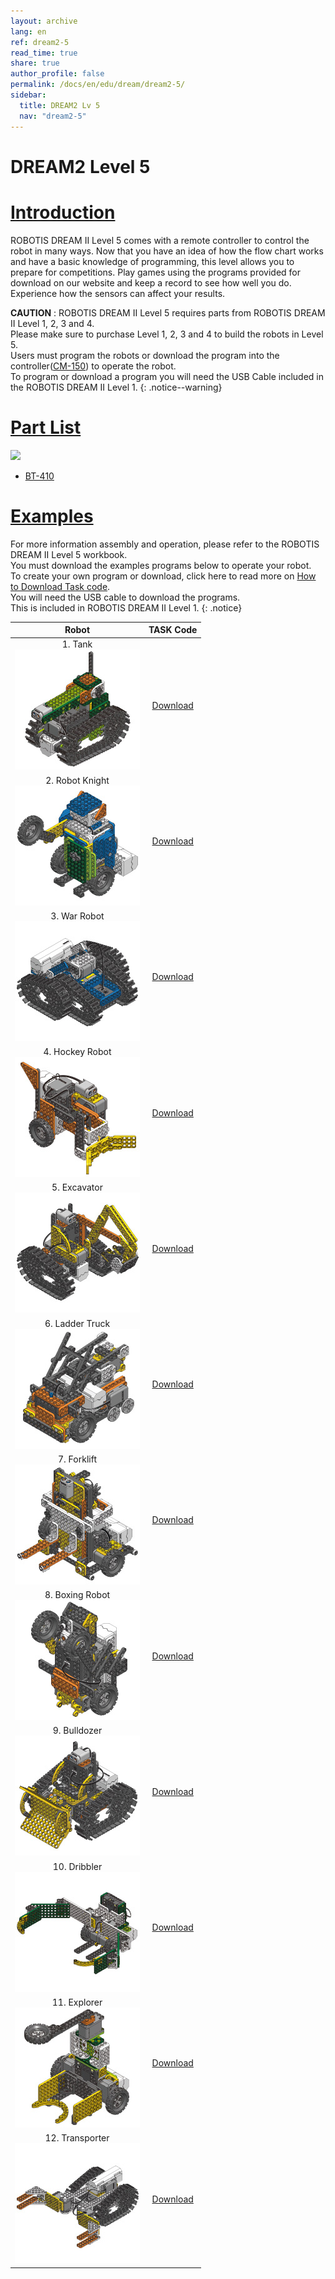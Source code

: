 ```yaml
---
layout: archive
lang: en
ref: dream2-5
read_time: true
share: true
author_profile: false
permalink: /docs/en/edu/dream/dream2-5/
sidebar:
  title: DREAM2 Lv 5
  nav: "dream2-5"
---
```


# DREAM2 Level 5

# [Introduction](#introduction)

ROBOTIS DREAM II Level 5 comes with a remote controller to control the robot in many ways. Now that you have an idea of how the flow chart works and have a basic knowledge of programming, this level allows you to prepare for competitions. Play games using the programs provided for download on our website and keep a record to see how well you do. Experience how the sensors can affect your results.

**CAUTION** : ROBOTIS DREAM II Level 5 requires parts from ROBOTIS DREAM II Level 1, 2, 3 and 4.  
Please make sure to purchase Level 1, 2, 3 and 4 to build the robots in Level 5.  
Users must program the robots or download the program into the controller([CM-150]) to operate the robot.  
To program or download a program you will need the USB Cable included in the ROBOTIS DREAM II Level 1.
{: .notice--warning}

# [Part List](#part-list)

![](/assets/images/edu/dream/dream2/ROBOTIS_DREAMⅡ_LV5_EN_PartList.jpg)

- [BT-410]


# [Examples](#examples)

For more information assembly and operation, please refer to the ROBOTIS DREAM II Level 5 workbook.  
You must download the examples programs below to operate your robot.  
To create your own program or download, click here to read more on [How to Download Task code].  
You will need the USB cable to download the programs.  
This is included in ROBOTIS DREAM II Level 1.
{: .notice}

|Robot|TASK Code|
| :---: | :---: |
|1. Tank<br />![](/assets/images/edu/dream/dream1-4_tank.jpg)|[Download][ex_01]|
|2. Robot Knight<br />![](/assets/images/edu/dream/dream1-4_robotknight.jpg)|[Download][ex_02]|
|3. War Robot<br />![](/assets/images/edu/dream/dream1-4_warrobot.jpg)|[Download][ex_03]|
|4. Hockey Robot<br />![](/assets/images/edu/dream/dream1-4_hockeyrobot.jpg)|[Download][ex_04]|
|5. Excavator<br />![](/assets/images/edu/dream/dream1-4_excavator.jpg)|[Download][ex_05]|
|6. Ladder Truck<br />![](/assets/images/edu/dream/dream1-4_laddertruck.jpg)|[Download][ex_06]|
|7. Forklift<br />![](/assets/images/edu/dream/dream1-4_forklift.jpg)|[Download][ex_07]|
|8. Boxing Robot<br />![](/assets/images/edu/dream/dream1-4_boxingrobot.jpg)|[Download][ex_08]|
|9. Bulldozer<br />![](/assets/images/edu/dream/dream1-4_bulldozer.jpg)|[Download][ex_09]|
|10. Dribbler<br />![](/assets/images/edu/dream/dream1-4_dribbler.jpg)|[Download][ex_10]|
|11. Explorer<br />![](/assets/images/edu/dream/dream1-4_explorer.jpg)|[Download][ex_11]|
|12. Transporter<br />![](/assets/images/edu/dream/dream1-4_transporter.jpg)|[Download][ex_12]|

[CM-150]: /docs/en/parts/controller/cm-150/
[BT-410]: /docs/en/parts/communication/bt-410/
[How to Download Task code]: /docs/en/faq/download_task_code/
[ex_01]: http://support.robotis.com/en/baggage_files/dream/dream2_l5_tank_en.tskx
[ex_02]: http://support.robotis.com/en/baggage_files/dream/dream2_l5_robotknight_en.tskx
[ex_03]: http://support.robotis.com/en/baggage_files/dream/dream2_l5_warrobot_en.tskx
[ex_04]: http://support.robotis.com/en/baggage_files/dream/dream2_l5_hockeyrobot_en.tskx
[ex_05]: http://support.robotis.com/en/baggage_files/dream/dream2_l5_excavator_en.tskx
[ex_06]: http://support.robotis.com/en/baggage_files/dream/dream2_l5_laddertruck_en.tskx
[ex_07]: http://support.robotis.com/en/baggage_files/dream/dream2_l5_forklift_en.tskx
[ex_08]: http://support.robotis.com/en/baggage_files/dream/dream2_l5_boxer_en.tskx
[ex_09]: http://support.robotis.com/en/baggage_files/dream/dream2_l5_bulldozer_en.tskx
[ex_10]: http://support.robotis.com/en/baggage_files/dream/dream2_l5_dribbler_en.tskx
[ex_11]: http://support.robotis.com/en/baggage_files/dream/dream2_l5_explorer_en.tskx
[ex_12]: http://support.robotis.com/en/baggage_files/dream/dream2_l5_transporter_en.tskx
